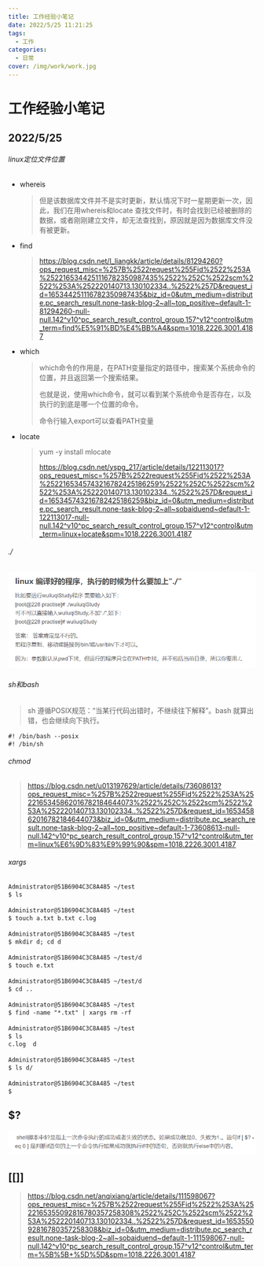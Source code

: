 ```yaml
---
title: 工作经验小笔记
date: 2022/5/25 11:21:25
tags:
  - 工作
categories:
  - 日常
cover: /img/work/work.jpg
---
```




# 工作经验小笔记

## 2022/5/25

###### linux定位文件位置

- whereis

  > 但是该数据库文件并不是实时更新，默认情况下时一星期更新一次，因此，我们在用whereis和locate 查找文件时，有时会找到已经被删除的数据，或者刚刚建立文件，却无法查找到，原因就是因为数据库文件没有被更新。 

- find

  > https://blog.csdn.net/l_liangkk/article/details/81294260?ops_request_misc=%257B%2522request%255Fid%2522%253A%2522165344251116782350987435%2522%252C%2522scm%2522%253A%252220140713.130102334..%2522%257D&request_id=165344251116782350987435&biz_id=0&utm_medium=distribute.pc_search_result.none-task-blog-2~all~top_positive~default-1-81294260-null-null.142^v10^pc_search_result_control_group,157^v12^control&utm_term=find%E5%91%BD%E4%BB%A4&spm=1018.2226.3001.4187
  
- which

  > which命令的作用是，在PATH变量指定的路径中，搜索某个系统命令的位置，并且返回第一个搜索结果。
  >
  > 也就是说，使用which命令，就可以看到某个系统命令是否存在，以及执行的到底是哪一个位置的命令。 
  >
  > 命令行输入export可以查看PATH变量

- locate

  > yum -y install mlocate
  >
  > https://blog.csdn.net/yspg_217/article/details/122113017?ops_request_misc=%257B%2522request%255Fid%2522%253A%2522165345743216782425186259%2522%252C%2522scm%2522%253A%252220140713.130102334..%2522%257D&request_id=165345743216782425186259&biz_id=0&utm_medium=distribute.pc_search_result.none-task-blog-2~all~sobaiduend~default-1-122113017-null-null.142^v10^pc_search_result_control_group,157^v12^control&utm_term=linux+locate&spm=1018.2226.3001.4187

###### ./

![image-20220525142207111](image-20220525142207111.png)

###### sh和bash

> sh 遵循POSIX规范：“当某行代码出错时，不继续往下解释”。bash 就算出错，也会继续向下执行。

```shell
#! /bin/bash --posix
#! /bin/sh
```

###### chmod

> https://blog.csdn.net/u013197629/article/details/73608613?ops_request_misc=%257B%2522request%255Fid%2522%253A%2522165345862016782184644073%2522%252C%2522scm%2522%253A%252220140713.130102334..%2522%257D&request_id=165345862016782184644073&biz_id=0&utm_medium=distribute.pc_search_result.none-task-blog-2~all~top_positive~default-1-73608613-null-null.142^v10^pc_search_result_control_group,157^v12^control&utm_term=linux%E6%9D%83%E9%99%90&spm=1018.2226.3001.4187

###### xargs

```shell
Administrator@51B6904C3C8A485 ~/test
$ ls

Administrator@51B6904C3C8A485 ~/test
$ touch a.txt b.txt c.log

Administrator@51B6904C3C8A485 ~/test
$ mkdir d; cd d

Administrator@51B6904C3C8A485 ~/test/d
$ touch e.txt

Administrator@51B6904C3C8A485 ~/test/d
$ cd ..

Administrator@51B6904C3C8A485 ~/test
$ find -name "*.txt" | xargs rm -rf

Administrator@51B6904C3C8A485 ~/test
$ ls
c.log  d

Administrator@51B6904C3C8A485 ~/test
$ ls d/

Administrator@51B6904C3C8A485 ~/test
$
```

## $?

![image-20220526145422428](image-20220526145422428.png)

## [[]]

> https://blog.csdn.net/anqixiang/article/details/111598067?ops_request_misc=%257B%2522request%255Fid%2522%253A%2522165355092816780357258308%2522%252C%2522scm%2522%253A%252220140713.130102334..%2522%257D&request_id=165355092816780357258308&biz_id=0&utm_medium=distribute.pc_search_result.none-task-blog-2~all~sobaiduend~default-1-111598067-null-null.142^v10^pc_search_result_control_group,157^v12^control&utm_term=%5B%5B+%5D%5D&spm=1018.2226.3001.4187
